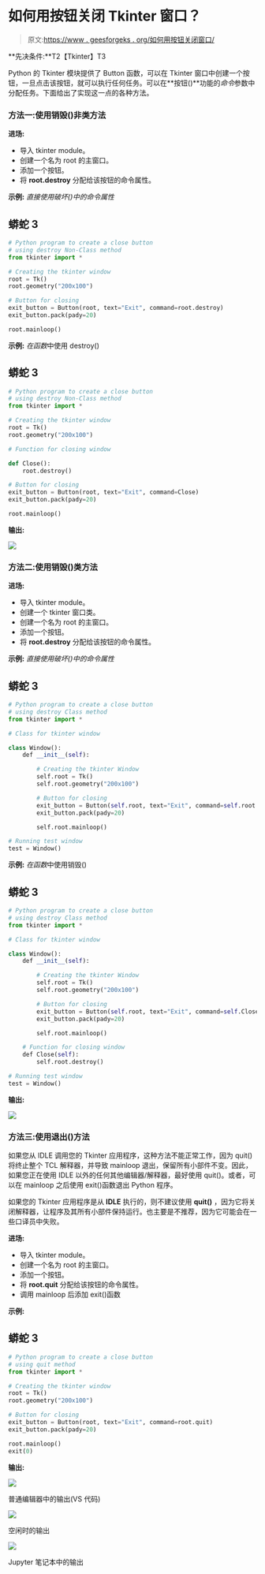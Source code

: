 # 如何用按钮关闭 Tkinter 窗口？

> 原文:[https://www . geesforgeks . org/如何用按钮关闭窗口/](https://www.geeksforgeeks.org/how-to-close-a-tkinter-window-with-a-button/)

**先决条件:**T2【Tkinter】T3

Python 的 Tkinter 模块提供了 Button 函数，可以在 Tkinter 窗口中创建一个按钮，一旦点击该按钮，就可以执行任何任务。可以在**按钮()**功能的*命令*参数中分配任务。下面给出了实现这一点的各种方法。

### **方法一:使用销毁()非类方法**

**进场:**

*   导入 tkinter module。
*   创建一个名为 root 的主窗口。
*   添加一个按钮。
*   将 **root.destroy** 分配给该按钮的命令属性。

**示例:** *直接使用破坏()中的命令属性*

## 蟒蛇 3

```py
# Python program to create a close button
# using destroy Non-Class method
from tkinter import *

# Creating the tkinter window
root = Tk()
root.geometry("200x100")

# Button for closing
exit_button = Button(root, text="Exit", command=root.destroy)
exit_button.pack(pady=20)

root.mainloop()
```

**示例:** *在函数*中使用 destroy()

## 蟒蛇 3

```py
# Python program to create a close button
# using destroy Non-Class method
from tkinter import *

# Creating the tkinter window
root = Tk()
root.geometry("200x100")

# Function for closing window

def Close():
    root.destroy()

# Button for closing
exit_button = Button(root, text="Exit", command=Close)
exit_button.pack(pady=20)

root.mainloop()
```

**输出:**

![](img/c6e64cdaff3ff75e3467f8722b936d98.png)

### **方法二:使用销毁()类方法**

**进场:**

*   导入 tkinter module。
*   创建一个 tkinter 窗口类。
*   创建一个名为 root 的主窗口。
*   添加一个按钮。
*   将 **root.destroy** 分配给该按钮的命令属性。

**示例:** *直接使用破坏()中的命令属性*

## 蟒蛇 3

```py
# Python program to create a close button
# using destroy Class method
from tkinter import *

# Class for tkinter window

class Window():
    def __init__(self):

        # Creating the tkinter Window
        self.root = Tk()
        self.root.geometry("200x100")

        # Button for closing
        exit_button = Button(self.root, text="Exit", command=self.root.destroy)
        exit_button.pack(pady=20)

        self.root.mainloop()

# Running test window
test = Window()
```

**示例:** *在函数*中使用销毁()

## 蟒蛇 3

```py
# Python program to create a close button
# using destroy Class method
from tkinter import *

# Class for tkinter window

class Window():
    def __init__(self):

        # Creating the tkinter Window
        self.root = Tk()
        self.root.geometry("200x100")

        # Button for closing
        exit_button = Button(self.root, text="Exit", command=self.Close)
        exit_button.pack(pady=20)

        self.root.mainloop()

    # Function for closing window
    def Close(self):
        self.root.destroy()

# Running test window
test = Window()
```

**输出:**

![](img/c6e64cdaff3ff75e3467f8722b936d98.png)

### **方法三:使用退出()方法**

如果您从 IDLE 调用您的 Tkinter 应用程序，这种方法不能正常工作，因为 quit()将终止整个 TCL 解释器，并导致 mainloop 退出，保留所有小部件不变。因此，如果您正在使用 IDLE 以外的任何其他编辑器/解释器，最好使用 quit()。或者，可以在 mainloop 之后使用 exit()函数退出 Python 程序。

如果您的 Tkinter 应用程序是从 **IDLE** 执行的，则不建议使用 **quit()** ，因为它将关闭解释器，让程序及其所有小部件保持运行。也主要是不推荐，因为它可能会在一些口译员中失败。

**进场:**

*   导入 tkinter module。
*   创建一个名为 root 的主窗口。
*   添加一个按钮。
*   将 **root.quit** 分配给该按钮的命令属性。
*   调用 mainloop 后添加 exit()函数

**示例:**

## 蟒蛇 3

```py
# Python program to create a close button
# using quit method
from tkinter import *

# Creating the tkinter window
root = Tk()
root.geometry("200x100")

# Button for closing
exit_button = Button(root, text="Exit", command=root.quit)
exit_button.pack(pady=20)

root.mainloop()
exit(0)
```

**输出:**

![](img/c6e64cdaff3ff75e3467f8722b936d98.png)

普通编辑器中的输出(VS 代码)

![](img/12d0bb8bb6111479a37e588accd32fff.png)

空闲时的输出

![](img/49981a80d0488c712dd5d5c658e79084.png)

Jupyter 笔记本中的输出